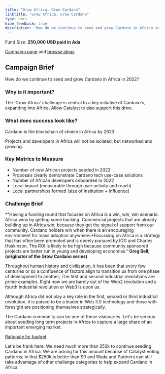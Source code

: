 ```yaml
---
title: "Grow Africa, Grow Cardano"
linkTitle: "Grow Africa, Grow Cardano"
type: docs
hide_feedback: true
description: "How do we continue to seed and grow Cardano in Africa in 2022?"
---
```

Fund Size: **250,000 USD paid in Ada**

[Campaign page](https://cardano.ideascale.com/c/idea/384227) and [browse ideas]().

## Campaign Brief
How do we continue to seed and grow Cardano in Africa in 2022?

### Why is it important?
The 'Grow Africa' challenge is central to a key initiative of Cardano's, expanding into Africa. Allow Catalyst to also support this drive.

### What does success look like?
Cardano is the blockchain of choice in Africa by 2023.

Projects and developers in Africa will not be isolated, but networked and growing.

### Key Metrics to Measure
- Number of new African projects seeded in 2022
- Proposals clearly demonstrate Cardano tech use-case solutions 
- Number of African developers onboarded in 2022
- Local impact (measurable through user activity and reach)
- Local partnerships formed (size of institution + influence)

### Challenge Brief
*"Having a funding round that focuses on Africa is a win, win, win scenario. Africa wins by getting some backing. Commercial projects that are already building up in Africa win, because they get the signal of support from our community. Cardano holders win when there is an encouraging environment for mass adoption anywhere.*Focussing on Africa is a strategy that has often been promoted and is openly pursued by IOG and Charles Hoskinson. The ROI is likely to be high because community sponsored projects are better run in young and developing economies." **Greg Bell; (originator of the Grow Cardano series)**

Throughout human history and civilization, it has been that every few centuries or so a confluence of factors align to transition us from one phase of development to another; The first and second industrial revolutions are prime examples. Right now we are barely out of the Web2 revolution and a fourth Industrial revolution or Web3 is upon us. 

Although Africa did not play a key role in the first, second or third industrial revolution, it is poised to be a leader in Web 3.0 technology and those with foresight are positioning themselves strategically. 

The Cardano community can be one of these visionaries. Let's be serious about seeding long term projects in Africa to capture a large share of an important emerging market.

<u> Rationale for budget</u>

Let's be frank here. We need much more than 250k to continue seeding Cardano in Africa. We are asking for this amount because of Catalyst voting patterns; in that $250k is better than $0 and Wada and Partners can still take advantage of other challenge categories to help expand Cardano in Africa.
